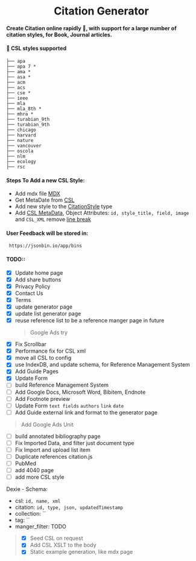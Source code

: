 <h1 align="center">
  Citation Generator
</h1>

#### Create Citation online rapidly 🚀, with support for a large number of citation styles, for Book, Journal articles.

#### 🧐 CSL styles supported

    ├── apa
    ├── apa 7 *
    ├── ama * 
    ├── asa *
    ├── acm
    ├── acs
    ├── cse *
    ├── ieee
    ├── mla
    ├── mla_8th * 
    ├── mhra *
    ├── turabian_9th
    ├── turabian_9th
    ├── chicago
    ├── harvard
    ├── nature
    ├── vancouver
    ├── oscola
    ├── nlm
    ├── ecology
    ├── rsc

#### Steps To Add a new CSL Style:

- Add mdx file [MDX](https://github.com/asouqi/citation-generator/blob/master/src/mdx)
- Get MetaDate from [CSL](https://csl.mendeley.com/)
- Add new style to the [CitationStyle](https://github.com/asouqi/citation-generator/blob/master/src/types.ts#L26) type
- Add [CSL MetaData](https://github.com/asouqi/citation-generator/blob/master/src/csl_metadata.ts), Object Attributes: `id, style_title, field, image` and `CSL_XML` remove [line break](https://lingojam.com/TexttoOneLine)

#### User Feedback will be stored in:

     https://jsonbin.io/app/bins

#### TODO::

- [x] Update home page
- [x] Add share buttons
- [x] Privacy Policy
- [x] Contact Us
- [x] Terms
- [x] update generator page
- [x] update list generator page
- [x] reuse reference list to be a reference manger page in future
  > Google Ads try
- [X] Fix Scrollbar
- [X] Performance fix for CSL xml
- [X] move all CSL to config
- [X] use IndexDB, and update schema, for Reference Management System
- [X] Add Guide Pages
- [X] Update Form
- [ ] build Reference Management System
- [ ] Add Google Docs, Microsoft Word, Bibitem, Endnote
- [ ] Add Footnote preview
- [ ] Update Form `text fields` `authors` `link` `date`
- [ ] Add Guide external link and format to the generator page 
 > Add Google Ads Unit
- [ ] build annotated bibliography page
- [ ] Fix Imported Data, and filter just document type
- [ ] Fix Import and upload list item
- [ ] Duplicate references citation.js
- [ ] PubMed
- [ ] add 4040 page
- [ ] add more CSL style

Dexie - Schema:
* csl: `id, name, xml`
* citation: `id, type, json, updatedTimestamp`
* collection: ``
* tag: ``
* manger_filter: TODO

> -[X] Seed CSL on request
> -[X] Add CSL XSLT to the body
> -[X] Static example generation, like mdx page
